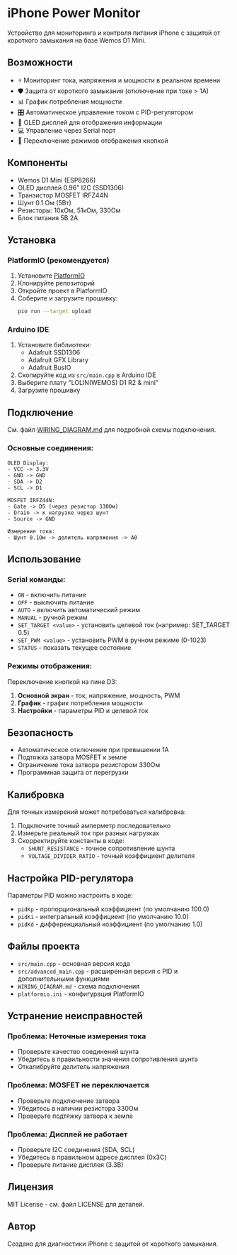 # iPhone Power Monitor

Устройство для мониторинга и контроля питания iPhone с защитой от короткого замыкания на базе Wemos D1 Mini.

## Возможности

- ⚡ Мониторинг тока, напряжения и мощности в реальном времени
- 🛡️ Защита от короткого замыкания (отключение при токе > 1А)
- 📊 График потребления мощности
- 🎛️ Автоматическое управление током с PID-регулятором
- 📱 OLED дисплей для отображения информации
- 💻 Управление через Serial порт
- 🔘 Переключение режимов отображения кнопкой

## Компоненты

- Wemos D1 Mini (ESP8266)
- OLED дисплей 0.96" I2C (SSD1306)
- Транзистор MOSFET IRFZ44N
- Шунт 0.1 Ом (5Вт)
- Резисторы: 10кОм, 51кОм, 330Ом
- Блок питания 5В 2А

## Установка

### PlatformIO (рекомендуется)

1. Установите [PlatformIO](https://platformio.org/)
2. Клонируйте репозиторий
3. Откройте проект в PlatformIO
4. Соберите и загрузите прошивку:
   ```bash
   pio run --target upload
   ```

### Arduino IDE

1. Установите библиотеки:
   - Adafruit SSD1306
   - Adafruit GFX Library
   - Adafruit BusIO
2. Скопируйте код из `src/main.cpp` в Arduino IDE
3. Выберите плату "LOLIN(WEMOS) D1 R2 & mini"
4. Загрузите прошивку

## Подключение

См. файл [WIRING_DIAGRAM.md](WIRING_DIAGRAM.md) для подробной схемы подключения.

### Основные соединения:

```
OLED Display:
- VCC -> 3.3V
- GND -> GND  
- SDA -> D2
- SCL -> D1

MOSFET IRFZ44N:
- Gate -> D5 (через резистор 330Ом)
- Drain -> к нагрузке через шунт
- Source -> GND

Измерение тока:
- Шунт 0.1Ом -> делитель напряжения -> A0
```

## Использование

### Serial команды:

- `ON` - включить питание
- `OFF` - выключить питание
- `AUTO` - включить автоматический режим
- `MANUAL` - ручной режим
- `SET_TARGET <value>` - установить целевой ток (например: SET_TARGET 0.5)
- `SET_PWM <value>` - установить PWM в ручном режиме (0-1023)
- `STATUS` - показать текущее состояние

### Режимы отображения:

Переключение кнопкой на пине D3:
1. **Основной экран** - ток, напряжение, мощность, PWM
2. **График** - график потребления мощности
3. **Настройки** - параметры PID и целевой ток

## Безопасность

- Автоматическое отключение при превышении 1А
- Подтяжка затвора MOSFET к земле
- Ограничение тока затвора резистором 330Ом
- Программная защита от перегрузки

## Калибровка

Для точных измерений может потребоваться калибровка:

1. Подключите точный амперметр последовательно
2. Измерьте реальный ток при разных нагрузках
3. Скорректируйте константы в коде:
   - `SHUNT_RESISTANCE` - точное сопротивление шунта
   - `VOLTAGE_DIVIDER_RATIO` - точный коэффициент делителя

## Настройка PID-регулятора

Параметры PID можно настроить в коде:
- `pidKp` - пропорциональный коэффициент (по умолчанию 100.0)
- `pidKi` - интегральный коэффициент (по умолчанию 10.0)  
- `pidKd` - дифференциальный коэффициент (по умолчанию 1.0)

## Файлы проекта

- `src/main.cpp` - основная версия кода
- `src/advanced_main.cpp` - расширенная версия с PID и дополнительными функциями
- `WIRING_DIAGRAM.md` - схема подключения
- `platformio.ini` - конфигурация PlatformIO

## Устранение неисправностей

### Проблема: Неточные измерения тока
- Проверьте качество соединений шунта
- Убедитесь в правильности значения сопротивления шунта
- Откалибруйте делитель напряжения

### Проблема: MOSFET не переключается
- Проверьте подключение затвора
- Убедитесь в наличии резистора 330Ом
- Проверьте подтяжку затвора к земле

### Проблема: Дисплей не работает
- Проверьте I2C соединения (SDA, SCL)
- Убедитесь в правильном адресе дисплея (0x3C)
- Проверьте питание дисплея (3.3В)

## Лицензия

MIT License - см. файл LICENSE для деталей.

## Автор

Создано для диагностики iPhone с защитой от короткого замыкания.